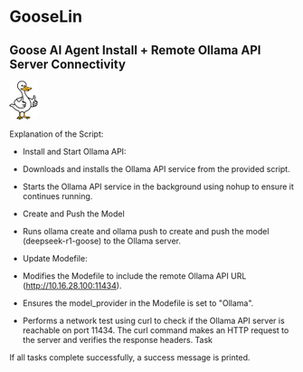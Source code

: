 # GooseLin
## Goose AI Agent Install + Remote Ollama API Server Connectivity
<img src="assets/images/goose.jpg" width="10%" alt="Logo">

Explanation of the Script:
- Install and Start Ollama API:

- Downloads and installs the Ollama API service from the provided script.

- Starts the Ollama API service in the background using nohup to ensure it continues running.

- Create and Push the Model

- Runs ollama create and ollama push to create and push the model (deepseek-r1-goose) to the Ollama server.

- Update Modefile:

- Modifies the Modefile to include the remote Ollama API URL (http://10.16.28.100:11434).

- Ensures the model_provider in the Modefile is set to "Ollama".

- Performs a network test using curl to check if the Ollama API server is reachable on port 11434.
The curl command makes an HTTP request to the server and verifies the response headers.
Task 

If all tasks complete successfully, a success message is printed.

